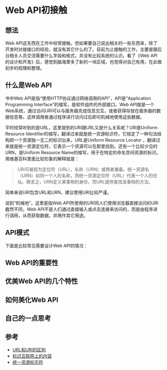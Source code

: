 # Web API初接触
## 想法
Web API这东西在工作中经常接触，但如果要自己说出相关的一些东西来，除了开发时对接接口的经验，就没有其它什么的了。目前为止接触的工作，主要是跟后台相关人员交流需要什么字段和格式，并没有比较系统的认识。看了《Web API的设计和开发》后，感觉到脑海里多了新的一块区域，也觉得对自己有用，在此做初步的梳理和整理。
## 什么是Web API
书中Web API是指“使用HTTP协议通过网络调用的API”，API是“Application Programming Interface”的缩写，是软件组件的外部接口。Web API就是一个Web系统，通过访问URI可以与服务器完成信息交互，或者获得存放在服务器的数据信息等。这样调用者通过程序进行访问过后即可机械地使用这些数据。

平时经常听到的是URL，这里提到的URI跟URL又是什么关系呢？URI是Uniform Resource Identifier的缩写，翻译过来就是统一资源标识符，它规定了一种句法结构把一个资源独一无二的标识出来，URL是Uniform Resource Locator
，翻译过来就是统一资源定位符，它表示一个资源可以在那里找到。还有一个比较少见的URN，是Uniform Resource Name的缩写，用于在特定的命名空间资源的标识。用维基百科里面比较形象的解释就是：
> URI可被视为定位符（URL），名称（URN）或两者兼备。统一资源名（URN）如同一个人的名称，而统一资源定位符（URL）代表一个人的住址。换言之，URN定义某事物的身份，而URL提供查找该事物的方法。

简单来说URI包含URL和URN，建议使用URI比较严谨。

说到“机械地”，这里是指Web API所使用的URI同人们使用浏览器直接访问的URI截然不同，Web API不是人们通过直接输入或点击连接来访问的，而是由程序进行调用，从而获取数据，并用作其它用途。
## API模式
下面是比较常见需要设计Web API的情况：


## Web API的重要性

## 优美Web API的几个特性

## 如何美化Web API

## 自己的一点思考

## 参考
- [URL和URI的区别](http://www.cnblogs.com/hust-ghtao/p/4724885.html)
- [标识互联网上的内容](https://developer.mozilla.org/zh-CN/docs/Web/HTTP/Basics_of_HTTP/Identifying_resources_on_the_Web)
- [统一资源标志符](https://zh.wikipedia.org/wiki/%E7%BB%9F%E4%B8%80%E8%B5%84%E6%BA%90%E6%A0%87%E5%BF%97%E7%AC%A6)